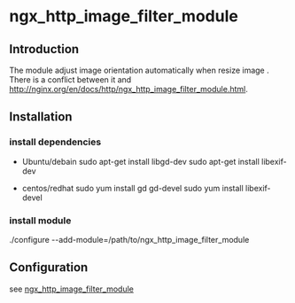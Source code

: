 # ngx_http_image_filter_module

## Introduction
The module   adjust image orientation automatically when  resize image .
There is a conflict between it and http://nginx.org/en/docs/http/ngx_http_image_filter_module.html.

## Installation
### install dependencies
- Ubuntu/debain
sudo apt-get install libgd-dev
sudo apt-get install libexif-dev

- centos/redhat
sudo yum install gd gd-devel 
sudo yum install libexif-devel

### install module

 ./configure --add-module=/path/to/ngx_http_image_filter_module
 
 
 
## Configuration
see [ngx_http_image_filter_module](http://nginx.org/en/docs/http/ngx_http_image_filter_module.html)
